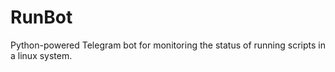 # RunBot
Python-powered Telegram bot for monitoring the status of running scripts in a linux system.
